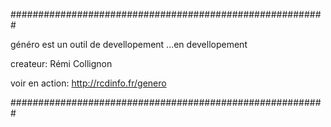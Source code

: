 #########################################################

généro est un outil de devellopement ...en devellopement

createur: Rémi Collignon 

voir en action: http://rcdinfo.fr/genero

#########################################################